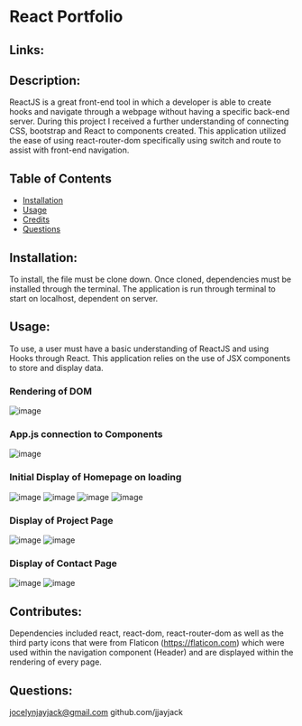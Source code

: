 # React Portfolio
  ## Links: 
  ## Description:
  ReactJS is a great front-end tool in which a developer is able to create hooks and navigate through a webpage without having a specific back-end server. During this project I received a further understanding of connecting CSS, bootstrap and React to components created. This application utilized the ease of using react-router-dom specifically using switch and route to assist with front-end navigation.
  ## Table of Contents
  - [Installation](#installation)
  - [Usage](#usage)
  - [Credits](#contributes)
  - [Questions](#email)

  ## Installation:
  To install, the file must be clone down. Once cloned, dependencies must be installed through the terminal. The application is run through terminal to start on localhost, dependent on server.

  ## Usage:
  To use, a user must have a basic understanding of ReactJS and using Hooks through React. This application relies on the use of JSX components to store and display data. 
  
  ### Rendering of DOM 
  ![image](https://user-images.githubusercontent.com/79474830/121255944-a29d2780-c871-11eb-86c2-fc648018c5aa.png)
  
  ### App.js connection to Components 
  ![image](https://user-images.githubusercontent.com/79474830/121256045-c52f4080-c871-11eb-97d9-a87362ea8818.png)
  
  ### Initial Display of Homepage on loading 
  ![image](https://user-images.githubusercontent.com/79474830/121257109-ec3a4200-c872-11eb-86cf-957780f8af99.png)
  ![image](https://user-images.githubusercontent.com/79474830/121257650-8ef2c080-c873-11eb-971d-2fddec64a65a.png)
  ![image](https://user-images.githubusercontent.com/79474830/121259397-ad59bb80-c875-11eb-9efc-6384dcb7dbb7.png)
  ![image](https://user-images.githubusercontent.com/79474830/121255842-84372c00-c871-11eb-9b0e-a9a60d57824e.png)

  
  ### Display of Project Page 
  ![image](https://user-images.githubusercontent.com/79474830/121258030-06285480-c874-11eb-87df-b3d76256ed61.png)
  ![image](https://user-images.githubusercontent.com/79474830/121258324-60291a00-c874-11eb-9c40-07d6172164e9.png)

### Display of Contact Page 

![image](https://user-images.githubusercontent.com/79474830/121258751-e5143380-c874-11eb-9669-e10cbdcded85.png)
![image](https://user-images.githubusercontent.com/79474830/121258848-037a2f00-c875-11eb-8a73-f6511d6c2ef0.png)


  ## Contributes:
  Dependencies included react, react-dom, react-router-dom as well as the third party icons that were from Flaticon (https://flaticon.com) which were used within the navigation component (Header) and are displayed within the rendering of every page. 

  ## Questions:
  jocelynjayjack@gmail.com
  github.com/jjayjack
